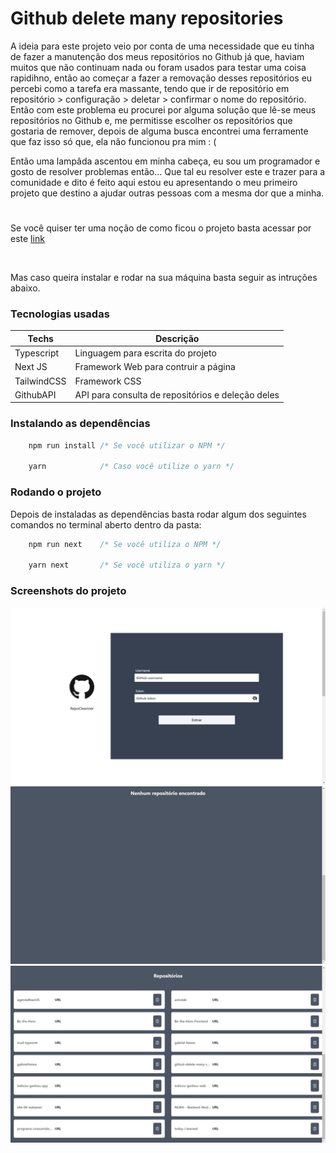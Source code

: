 # Github delete many repositories

A ideia para este projeto veio por conta de uma necessidade que eu tinha de fazer a manutenção dos meus repositórios no Github já que, haviam muitos que não continuam nada ou foram usados para testar uma coisa rapidihno, então ao começar a fazer a removação desses repositórios eu percebi como a tarefa era massante, tendo que ir de repositório em repositório > configuração > deletar > confirmar o nome do repositório. Então com este problema eu procurei por alguma solução que lê-se meus repositórios no Github e, me permitisse escolher os repositórios que gostaria de remover, depois de alguma busca encontrei uma ferramente que faz isso só que, ela não funcionou pra mim : (

Então uma lampâda ascentou em minha cabeça, eu sou um programador e gosto de resolver problemas então... Que tal eu resolver este e trazer para a comunidade e dito é feito aqui estou eu apresentando o meu primeiro projeto que destino a ajudar outras pessoas com a mesma dor que a minha.

#
Se você quiser ter uma noção de como ficou o projeto basta acessar por este [link](https://github-delete-many-repos-mgl0xpvin-gabrielheiwa.vercel.app/)

<br />

Mas caso queira instalar e rodar na sua máquina basta seguir as intruções abaixo.

### Tecnologias usadas
| Techs         | Descrição |
| ------------- | --------- |
| Typescript    | Linguagem para escrita do projeto |
| Next JS       | Framework Web para contruir a página |
| TailwindCSS   | Framework CSS |
| GithubAPI     | API para consulta de repositórios e deleção deles |


### Instalando as dependências
```typescript
    npm run install /* Se você utilizar o NPM */

    yarn            /* Caso você utilize o yarn */
```

### Rodando o projeto
Depois de instaladas as dependências basta rodar algum dos seguintes comandos no terminal aberto dentro da pasta:
```typescript
    npm run next    /* Se você utiliza o NPM */

    yarn next       /* Se você utiliza o yarn */
```

### Screenshots do projeto
![alt text](https://github.com/GabrielHeiwa/github-delete-many-repos/blob/main/.github/screenshots/RepoCleanner-Login-Page.jpeg?raw=true)
![alt text](https://github.com/GabrielHeiwa/github-delete-many-repos/blob/main/.github/screenshots/RepoCleanner-RepoList-Empty.jpeg?raw=true)
![alt text](https://github.com/GabrielHeiwa/github-delete-many-repos/blob/main/.github/screenshots/RepoCleanner-RepoList-With-Repositories.jpeg?raw=true)